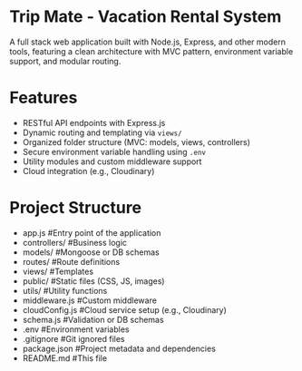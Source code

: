 # Trip Mate - Vacation Rental System
A full stack web application built with Node.js, Express, and other modern tools, featuring a clean architecture with MVC pattern, environment variable support, and modular routing.


# Features
- RESTful API endpoints with Express.js
- Dynamic routing and templating via `views/`
- Organized folder structure (MVC: models, views, controllers)
- Secure environment variable handling using `.env`
- Utility modules and custom middleware support
- Cloud integration (e.g., Cloudinary)


# Project Structure
- app.js #Entry point of the application
- controllers/ #Business logic
- models/ #Mongoose or DB schemas
- routes/ #Route definitions
- views/ #Templates
- public/ #Static files (CSS, JS, images)
- utils/ #Utility functions
- middleware.js #Custom middleware
- cloudConfig.js #Cloud service setup (e.g., Cloudinary)
- schema.js #Validation or DB schemas
- .env #Environment variables
- .gitignore #Git ignored files
- package.json #Project metadata and dependencies
- README.md #This file
